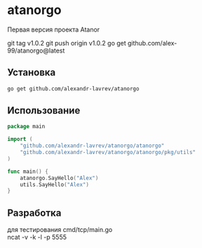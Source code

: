 # atanorgo

Первая версия проекта Atanor

git tag v1.0.2
git push origin v1.0.2
go get github.com/alex-99/atanorgo@latest  

## Установка

```bash
go get github.com/alexandr-lavrev/atanorgo
```

## Использование

```go
package main

import (
	"github.com/alexandr-lavrev/atanorgo/atanorgo"
	"github.com/alexandr-lavrev/atanorgo/atanorgo/pkg/utils"
) 

func main() {
	atanorgo.SayHello("Alex")
	utils.SayHello("Alex")
}
```

## Разработка

для тестирования
cmd/tcp/main.go  
ncat -v -k  -l -p 5555